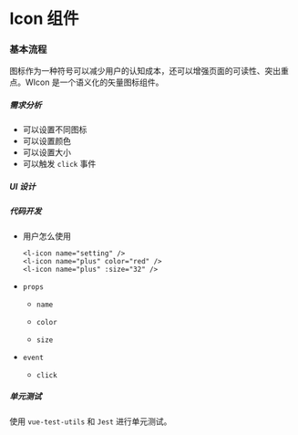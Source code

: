 # Icon 组件

### 基本流程

图标作为一种符号可以减少用户的认知成本，还可以增强页面的可读性、突出重点。WIcon 是一个语义化的矢量图标组件。

##### 需求分析

- 可以设置不同图标
- 可以设置颜色
- 可以设置大小
- 可以触发 `click` 事件

##### UI 设计

##### 代码开发

- 用户怎么使用

  ```vue
  <l-icon name="setting" />
  <l-icon name="plus" color="red" />
  <l-icon name="plus" :size="32" />
  ```

- `props`

  - `name`

  - `color`
  - `size`

- `event`

  - `click`

##### 单元测试

使用 `vue-test-utils` 和 `Jest` 进行单元测试。

